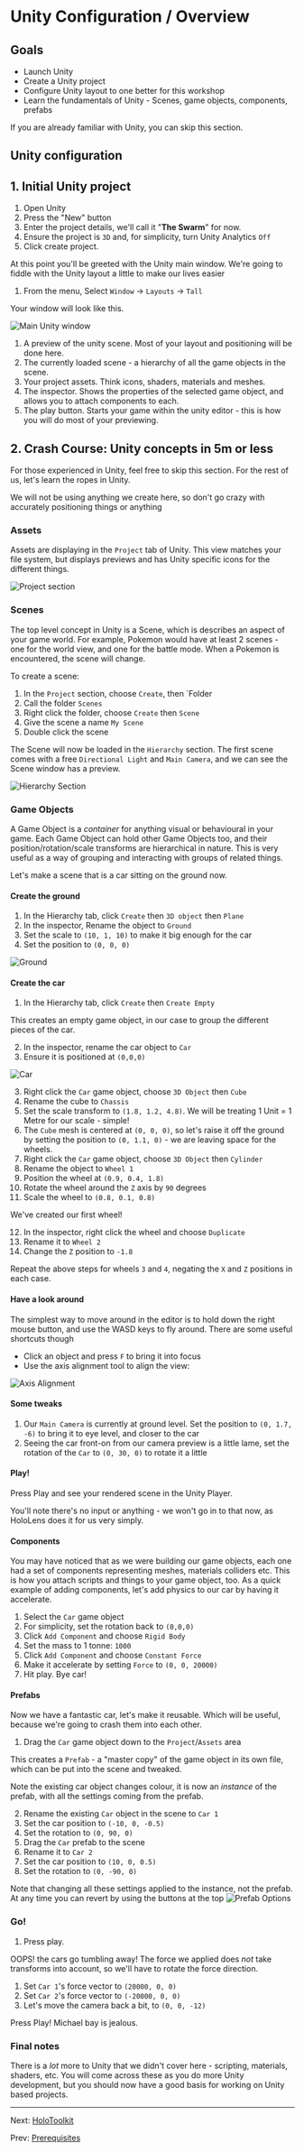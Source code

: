 # Unity Configuration / Overview

## Goals

* Launch Unity
* Create a Unity project
* Configure Unity layout to one better for this workshop
* Learn the fundamentals of Unity - Scenes, game objects, components, prefabs

If you are already familiar with Unity, you can skip this section.

## Unity configuration

## 1. Initial Unity project

1. Open Unity
2. Press the "New" button
3. Enter the project details, we'll call it "**The Swarm**" for now.
4. Ensure the project is `3D` and, for simplicity, turn Unity Analytics `Off`
5. Click create project.

At this point you'll be greeted with the Unity main window.  We're going to fiddle with the Unity layout a little
to make our lives easier
1. From the menu, Select `Window` -> `Layouts` -> `Tall`

Your window will look like this.

![Main Unity window](img/window-unity-main.png)

1. A preview of the unity scene.  Most of your layout and positioning will be done here.
2. The currently loaded scene - a hierarchy of all the game objects in the scene.
3. Your project assets.  Think icons, shaders, materials and meshes.
4. The inspector. Shows the properties of the selected game object, and allows you to attach components to each.
5. The play button. Starts your game within the unity editor - this is how you will do most of your previewing.

## 2. Crash Course: Unity concepts in 5m or less

For those experienced in Unity, feel free to skip this section.  For the rest of us, let's learn the ropes in Unity.

We will not be using anything we create here, so don't go crazy with accurately positioning things or anything

### Assets

Assets are displaying in the `Project` tab of Unity.  This view matches your file system, but displays previews and has
Unity specific icons for the different things.

![Project section](img/project-section.png)

### Scenes

The top level concept in Unity is a Scene, which is describes an aspect of your game world.  For example, Pokemon would have at 
least 2 scenes - one for the world view, and one for the battle mode.  When a Pokemon is encountered, the scene will change.

To create a scene:

1. In the `Project` section, choose `Create`, then `Folder
2. Call the folder `Scenes`
3. Right click the folder, choose `Create` then `Scene`
4. Give the scene a name `My Scene`
5. Double click the scene

The Scene will now be loaded in the `Hierarchy` section.  The first scene comes with a free `Directional Light` and `Main Camera`, and
we can see the Scene window has a preview.

![Hierarchy Section](img/hierarchy-section.png)

### Game Objects

A Game Object is a _container_ for anything visual or behavioural in your game.  Each Game Object can hold other Game Objects too, and their
position/rotation/scale transforms are hierarchical in nature.  This is very useful as a way of grouping and interacting with groups
of related things.  

Let's make a scene that is a car sitting on the ground now.

#### Create the ground

1. In the Hierarchy tab, click `Create` then `3D object` then `Plane`
2. In the inspector, Rename the object to `Ground`
3. Set the scale to `(10, 1, 10)` to make it big enough for the car
4. Set the position to `(0, 0, 0)`

![Ground](img/inspector-ground.png)

#### Create the car

1. In the Hierarchy tab, click `Create` then `Create Empty`

This creates an empty game object, in our case to group the different pieces of the car.

2. In the inspector, rename the car object to `Car`
3. Ensure it is positioned at `(0,0,0)`

![Car](img/hierarchy-car.png)

3. Right click the `Car` game object, choose `3D Object` then `Cube`
4. Rename the cube to `Chassis`
5. Set the scale transform to `(1.8, 1.2, 4.8)`.  We will be treating 1 Unit = 1 Metre for our scale - simple!
6. The `Cube` mesh is centered at `(0, 0, 0)`, so let's raise it off the ground by setting the position to `(0, 1.1, 0)` - we are leaving space for the wheels.
7. Right click the `Car` game object, choose `3D Object` then `Cylinder`
8. Rename the object to `Wheel 1`
9. Position the wheel at `(0.9, 0.4, 1.8)`
10. Rotate the wheel around the `Z` axis by `90` degrees
11. Scale the wheel to `(0.8, 0.1, 0.8)`

We've created our first wheel!

12. In the inspector, right click the wheel and choose `Duplicate`
13. Rename it to `Wheel 2`
14. Change the `Z` position to `-1.8`

Repeat the above steps for wheels `3` and `4`, negating the `X` and `Z` positions in each case.

#### Have a look around

The simplest way to move around in the editor is to hold down the right mouse button, and use the WASD keys to fly around.  There are some useful shortcuts though

* Click an object and press `F` to bring it into focus
* Use the axis alignment tool to align the view: 

![Axis Alignment](img/doodad-axis-alignment.png)

#### Some tweaks

1. Our `Main Camera` is currently at ground level.  Set the position to `(0, 1.7, -6)` to bring it to eye level, and closer to the car
2. Seeing the car front-on from our camera preview is a little lame, set the rotation of the `Car` to `(0, 30, 0)` to rotate it a little

#### Play!

Press Play and see your rendered scene in the Unity Player.

You'll note there's no input or anything - we won't go in to that now, as HoloLens does it for us very simply.

#### Components

You may have noticed that as we were building our game objects, each one had a set of components representing meshes, materials colliders etc.  This is how you attach scripts and things to your game object, too.  As a quick example of adding components, let's add physics to our car by having it accelerate.

1. Select the `Car` game object
2. For simplicity, set the rotation back to `(0,0,0)`
2. Click `Add Component` and choose `Rigid Body`
3. Set the mass to 1 tonne: `1000`
4. Click `Add Component` and choose `Constant Force`
5. Make it accelerate by setting `Force` to `(0, 0, 20000)`
6. Hit play. Bye car!

#### Prefabs

Now we have a fantastic car, let's make it reusable.  Which will be useful, because we're going to crash them into each other.

1. Drag the `Car` game object down to the `Project`/`Assets` area

This creates a `Prefab` - a "master copy" of the game object in its own file, which can be put into the scene and tweaked.

Note the existing car object changes colour, it is now an _instance_ of the prefab, with all the settings coming from the prefab.

2. Rename the existing `Car` object in the scene to `Car 1`
3. Set the car position to `(-10, 0, -0.5)`
4. Set the rotation to `(0, 90, 0)`
5. Drag the `Car` prefab to the scene
6. Rename it to `Car 2`
7. Set the car position to `(10, 0, 0.5)`
8. Set the rotation to `(0, -90, 0)`

Note that changing all these settings applied to the instance, not the prefab.  At any time you can revert by using the buttons at the top
![Prefab Options](img/prefab-options.png)

### Go!

1. Press play.

OOPS! the cars go tumbling away! The force we applied does _not_ take transforms into account, so we'll have to rotate the force direction.

1. Set `Car 1`'s force vector to `(20000, 0, 0)`
2. Set `Car 2`'s force vector to `(-20000, 0, 0)`
3. Let's move the camera back a bit, to `(0, 0, -12)`

Press Play! Michael bay is jealous.

### Final notes

There is a _lot_ more to Unity that we didn't cover here - scripting, materials, shaders, etc.  You will come across these as you do more Unity development, but you should now have a good basis for working on Unity based projects.

---
Next: [HoloToolkit](3-holotoolkit.md)

Prev: [Prerequisites](1-prerequisites.md)


